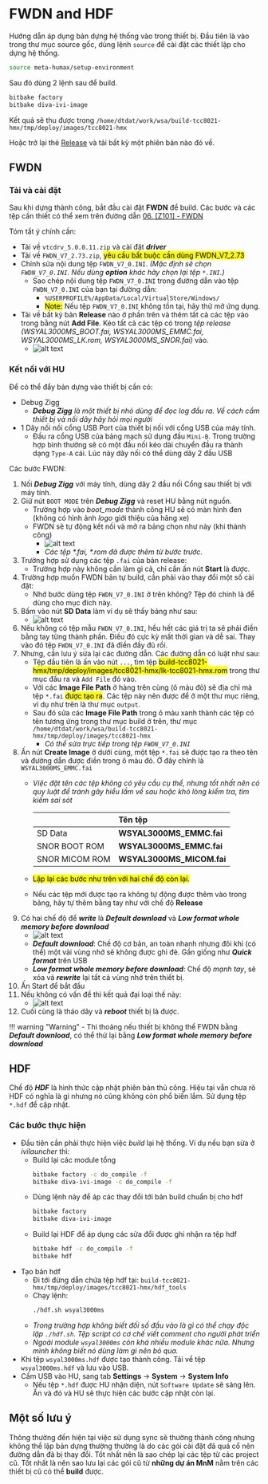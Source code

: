 # FWDN and HDF

Hướng dẫn áp dụng bản dựng hệ thống vào trong thiết bị. Đầu tiên là vào trong thư mục source gốc, dùng lệnh `source` để cài đặt các thiết lập cho dựng hệ thống.

```bash
source meta-humax/setup-environment
```

Sau đó dùng 2 lệnh sau để build.
```bash
bitbake factory
bitbake diva-ivi-image
```
Kết quả sẽ thu được trong `/home/dtdat/work/wsa/build-tcc8021-hmx/tmp/deploy/images/tcc8021-hmx`

Hoặc trở lại thẻ [Release](work-wsa-released.md) và tải bất kỳ một phiên bản nào đó về.

## FWDN

### Tải và cài đặt

Sau khi dựng thành công, bắt đầu cài đặt __FWDN__ để build. Các bước và các tệp cần thiết có thể xem trên đường dẫn [06. [Z101] - FWDN](https://wiki.humaxdigital.com/display/autovn/06.+%5BZ101%5D+-+FWDN)

Tóm tắt ý chính cần:

- Tải về `vtcdrv_5.0.0.11.zip` và cài đặt ___driver___
- Tải về `FWDN_V7_2.73.zip`, <mark class=red>yêu cầu bắt buộc cần dùng FWDN_V7_2.73</mark>
- Chỉnh sửa nội dung tệp `FWDN_V7_0.INI`. _(Mặc định sẽ chọn `FWDN_V7_0.INI`. Nếu dùng __option__ khác hãy chọn lại tệp `*.INI`.)_
    - Sao chép nội dung tệp `FWDN_V7_0.INI` trong đường dẫn vào tệp `FWDN_V7_0.INI` của bạn tại đường dẫn:
        - `%USERPROFILE%/AppData/Local/VirtualStore/Windows/`
        - <mark>Note:</mark> Nếu tệp `FWDN_V7_0.INI` không tồn tại, hãy thử mở ứng dụng.
- Tải về bất kỳ bản __Release__ nào ở phần trên và thêm tất cả các tệp vào trong bằng nút __Add File__. Kéo tất cả các tệp có trong _tệp release (WSYAL3000MS_BOOT.fai, WSYAL3000MS_EMMC.fai, WSYAL3000MS_LK.rom, WSYAL3000MS_SNOR.fai)_ vào.
    - ![alt text](img/work-wsa-fwdn-and-hdf-0.png)

### Kết nối với HU

Để có thể đẩy bản dựng vào thiết bị cần có:
- Debug Zigg
    - ___Debug Zigg__ là một thiết bị nhỏ dùng để đọc log đầu ra. Về cách cắm thiết bị và nối dây hãy hỏi mọi người_ 
- 1 Dây nối nối cổng USB Port của thiết bị nối với cổng USB của máy tính.
    - Đầu ra cổng USB của bảng mạch sử dụng đầu `Mini-B`. Trong trường hợp bình thường sẽ có một đầu nối kéo dài chuyển đầu ra thành dạng `Type-A` cái. Lúc này dây nối có thể dùng dây 2 đầu USB

Các bước FWDN:

1. Nối ___Debug Zigg___ với máy tính, dùng dây 2 đầu nối Cổng sau thiết bị với máy tính.
1. Giữ nút `BOOT MODE` trên ___Debug Zigg___ và reset HU bằng nút nguồn.
    - Trường hợp vào _boot_mode_ thành công HU sẽ có màn hình đen (không có hình ảnh _logo_ giới thiệu của hãng xe)
    - FWDN sẽ tự động kết nối và mở ra bảng chọn như này (khi thành công)
        - ![alt text](img/work-wsa-fwdn-and-hdf-0.png)
        - _Các tệp *.fai, *.rom đã được thêm từ bước trước._
1. Trường hợp sử dụng các tệp `.fai` của bản release:
    - Trường hợp này không cần làm gì cả, chỉ cần ấn nút __Start__  là được.
1. Trường hợp muốn FWDN bản tự build, cần phải vào thay đổi một số cài đặt:
    - Nhớ bước dùng tệp `FWDN_V7_0.INI` ở trên không? Tệp đó chính là để dùng cho mục đích này.
1. Bấm vào nút __SD Data__ làm ví dụ sẽ thấy bảng như sau:
    - ![alt text](img/work-wsa-fwdn-and-hdf-1.png)
1. Nếu không có tệp mẫu `FWDN_V7_0.INI`, hều hết các giá trị ta sẽ phải điền bằng tay từng thành phần. Điều đó cực kỳ mất thời gian và dễ sai. Thay vào đó tệp `FWDN_V7_0.INI` đã điền đầy đủ rồi.
1. Nhưng, cần lưu ý sửa lại các đường dẫn. Các đường dẫn có luật như sau:
    - Tệp đầu tiên là ấn vào nút `...`, tìm tệp <mark class=red>build-tcc8021-hmx/tmp/deploy/images/tcc8021-hmx/lk-tcc8021-hmx.rom</mark> trong thư mục đầu ra và `Add File` đó vào.
    - Với các __Image File Path__ ở hàng trên cùng (ô màu đỏ) sẽ địa chỉ mà tệp `*.fai` <mark>được tạo ra</mark>. Các tệp này nên được để ở một thư mục riêng, ví dụ như trên là thư mục `output`.
    - Sau đó sửa các __Image File Path__ trong ô màu xanh thành các tệp có tên tương ứng trong thư mục build ở trên, thư mục `/home/dtdat/work/wsa/build-tcc8021-hmx/tmp/deploy/images/tcc8021-hmx`
        - _Có thể sửa trực tiếp trong tệp `FWDN_V7_0.INI`_
1. Ấn nút __Create Image__ ở dưới cùng, một tệp `*.fai` sẽ được tạo ra theo tên và đường dẫn được điền trong ô màu đỏ. Ở đây chính là `WSYAL3000MS_EMMC.fai`
    - _Việc đặt tên các tệp không có yêu cầu cụ thể, nhưng tốt nhất nên có quy luật để tránh gây hiểu lầm về sau hoặc khó lòng kiểm tra, tìm kiếm sai sót_

        |                | Tên tệp                   |
        | :------------- | :------------------------ |
        | SD Data        | __WSYAL3000MS_EMMC.fai__  |
        | SNOR BOOT ROM  | __WSYAL3000MS_EMMC.fai__  |
        | SNOR MICOM ROM | __WSYAL3000MS_MICOM.fai__ |

    - <mark class="red">Lặp lại các bước như trên với hai chế độ còn lại.</mark>
    - Nếu các tệp mới được tạo ra không tự động được thêm vào trong bảng, hãy tự thêm bằng tay như với chế độ __Release__
1. Có hai chế độ để ___write___ là ___Default download___ và ___Low format whole memory before download___
    - ![alt text](img/work-wsa-fwdn-and-hdf-2.png)
    - ___Default download___: Chế độ cơ bản, an toàn nhanh nhưng đôi khi (có thể) một vài vùng nhớ sẽ không được ghi đè. Gần giống như ___Quick format___ trên USB
    - ___Low format whole memory before download___: Chế độ _mạnh tay_, sẽ xóa vả ___rewrite___ lại tất cả vùng nhớ trên thiết bị.
1. Ấn Start để bắt đầu
1. Nếu không có vấn đề thì kết quả đại loại thế này:
    - ![alt text](img/work-wsa-fwdn-and-hdf-3.png)
1. Cuối cùng là tháo dây và ___reboot___ thiết bị là được.

!!! warning "Warning"
    - Thi thoảng nếu thiết bị không thể FWDN bằng ___Default download___, có thể thử lại bằng ___Low format whole memory before download___

## HDF

Chế độ ___HDF___ là hình thức cập nhật phiên bản thủ công. Hiệu tại vẫn chưa rõ HDF có nghĩa là gì nhưng nó cũng không còn phổ biến lắm. Sử dụng tệp `*.hdf` để cập nhật.

### Các bước thực hiện

- Đầu tiên cần phải thực hiện việc _build_ lại hệ thống. Ví dụ nếu bạn sửa ở _ivilauncher_ thì:
    - Build lại các module tổng
        ```bash
        bitbake factory -c do_compile -f
        bitbake diva-ivi-image -c do_compile -f
        ```
    - Dùng lệnh này để áp các thay đổi tới bản build chuẩn bị cho hdf
        ```bash
        bitbake factory
        bitbake diva-ivi-image
        ```
    - Build lại HDF để áp dụng các sửa đổi được ghi nhận ra tệp hdf
        ```bash
        bitbake hdf -c do_compile -f
        bitbake hdf
        ```
- Tạo bản hdf
    - Đi tới đừng dẫn chứa tệp hdf tại: `build-tcc8021-hmx/tmp/deploy/images/tcc8021-hmx/hdf_tools`
    - Chạy lệnh:
        ```bash
        ./hdf.sh wsyal3000ms
        ```
    - _Trong trường hợp không biết đối số đầu vào là gì có thể chạy độc lập `./hdf.sh`. Tệp script có cơ chế viết comment cho người phát triển_
    - _Ngoài module `wsyal3000ms` còn khá nhiều module khác nữa. Nhưng mình không biết nó dùng làm gì nên bỏ qua._
- Khi tệp `wsyal3000ms.hdf` được tạo thành công. Tải về tệp `wsyal3000ms.hdf` và lưu vào USB.
- Cắm USB vào HU, sang tab __Settings__ -> __System__ -> __System Info__
    - Nếu tệp `*.hdf` được HU nhận diện, nút `Software Update` sẽ sáng lên. Ấn và đó và HU sẽ thực hiện các bước cập nhật còn lại.

## Một số lưu ý

Thông thường đến hiện tại việc sử dụng sync sẽ thường thành công nhưng không thể lập bản dựng thường thường là do các gói cài đặt đã quá cổ nên đường dẫn đã bị thay đổi. Tốt nhất nên là sao chép lại các tệp từ các project cũ. Tốt nhất là nên sao lưu lại các gói cũ từ __những dự án MnM__ nằm trên các thiết bị cũ có thể __build__ được.
